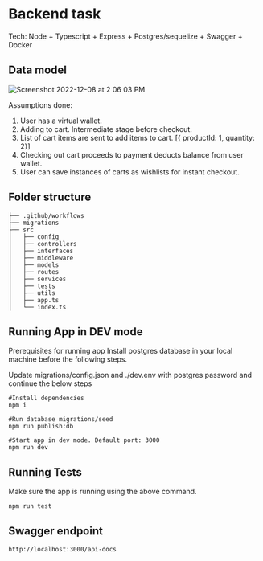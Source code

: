 # Backend task

Tech: Node + Typescript + Express + Postgres/sequelize  + Swagger + Docker
## Data model
![Screenshot 2022-12-08 at 2 06 03 PM](https://user-images.githubusercontent.com/7907139/206398494-293a3002-ee18-48f4-962c-48585cbbb898.png)

Assumptions done:
1. User has a virtual wallet. 
2. Adding to cart. Intermediate stage before checkout.
3. List of cart items are sent to add items to cart. [{ productId: 1, quantity: 2}]
4. Checking out cart proceeds to payment deducts balance from user wallet.
5. User can save instances of carts as wishlists for instant checkout.


## Folder structure 
```
├── .github/workflows
├── migrations
├── src
│   ├── config
│   ├── controllers
│   ├── interfaces
│   ├── middleware
│   ├── models
│   ├── routes
│   ├── services
│   ├── tests
│   ├── utils
│   ├── app.ts
│   └── index.ts
```


## Running App in DEV mode
Prerequisites for running app 
Install postgres database in your local machine before the following steps.

Update migrations/config.json and ./dev.env with postgres password and continue the below steps

``` 
#Install dependencies
npm i 

#Run database migrations/seed
npm run publish:db

#Start app in dev mode. Default port: 3000
npm run dev 
```

## Running Tests
Make sure the app is running using the above command.
```
npm run test
```

## Swagger endpoint

``` http://localhost:3000/api-docs ```
